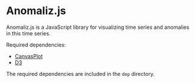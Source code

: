 # Anomaliz.js

Anomaliz.js is a JavaScript library for visualizing time series and anomalies in this time series.

Required dependencies:
* [CanvasPlot](https://a-johanson.github.io/canvas-plot)
* [D3](https://d3js.org/)

The required dependencies are included in the `dep` directory.
